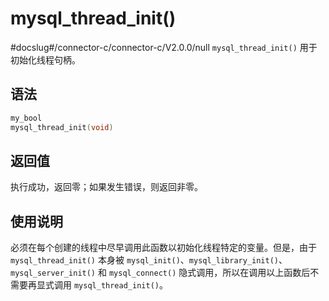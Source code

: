mysql_thread_init() 
========================================
#docslug#/connector-c/connector-c/V2.0.0/null
`mysql_thread_init()` 用于初始化线程句柄。

语法 
-----------------------

```c
my_bool
mysql_thread_init(void)
```



返回值 
------------------------

执行成功，返回零；如果发生错误，则返回非零。

使用说明 
-------------------------

必须在每个创建的线程中尽早调用此函数以初始化线程特定的变量。但是，由于 `mysql_thread_init()` 本身被 `mysql_init()`、`mysql_library_init()`、`mysql_server_init()` 和 `mysql_connect()` 隐式调用，所以在调用以上函数后不需要再显式调用 `mysql_thread_init()`。
